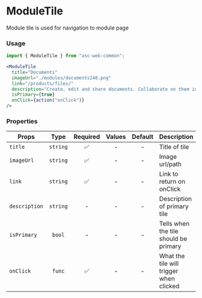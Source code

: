 # ModuleTile

Module tile is used for navigation to module page

### Usage

```js
import { ModuleTile } from "asc-web-common";
```

```jsx
<ModuleTile
  title="Documents"
  imageUrl="./modules/documents240.png"
  link="/products/files/"
  description="Create, edit and share documents. Collaborate on them in real-time. 100% compatibility with MS Office formats guaranteed."
  isPrimary={true}
  onClick={action("onClick")}
/>
```

### Properties

| Props         |   Type   | Required | Values | Default | Description                             |
| ------------- | :------: | :------: | :----: | :-----: | --------------------------------------- |
| `title`       | `string` |    ✅    |   -    |    -    | Title of tile                           |
| `imageUrl`    | `string` |    ✅    |   -    |    -    | Image url/path                          |
| `link`        | `string` |    ✅    |   -    |    -    | Link to return on onClick               |
| `description` | `string` |    -     |   -    |    -    | Description of primary tile             |
| `isPrimary`   |  `bool`  |    -     |   -    |    -    | Tells when the tile should be primary   |
| `onClick`     |  `func`  |    ✅    |   -    |    -    | What the tile will trigger when clicked |
